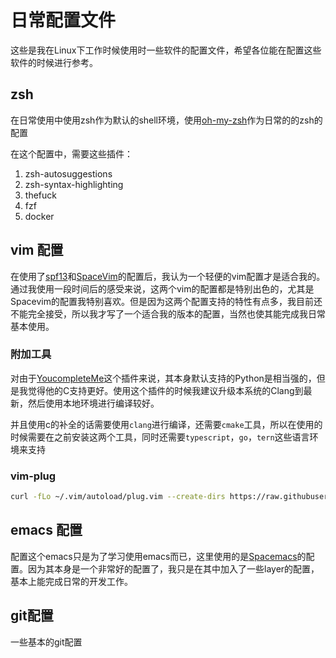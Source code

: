 # 日常配置文件

这些是我在Linux下工作时候使用时一些软件的配置文件，希望各位能在配置这些软件的时候进行参考。

## zsh

在日常使用中使用zsh作为默认的shell环境，使用[oh-my-zsh](http://ohmyz.sh/)作为日常的的zsh的配置

在这个配置中，需要这些插件：

1. zsh-autosuggestions
2. zsh-syntax-highlighting
3. thefuck
4. fzf
5. docker

## vim 配置

在使用了[spf13](http://vim.spf13.com/)和[SpaceVim](http://spacevim.org/)的配置后，我认为一个轻便的vim配置才是适合我的。通过我使用一段时间后的感受来说，这两个vim的配置都是特别出色的，尤其是Spacevim的配置我特别喜欢。但是因为这两个配置支持的特性有点多，我目前还不能完全接受，所以我才写了一个适合我的版本的配置，当然也使其能完成我日常基本使用。

### 附加工具

对由于[YoucompleteMe](https://github.com/Valloric/YouCompleteMe)这个插件来说，其本身默认支持的Python是相当强的，但是我觉得他的C支持更好。使用这个插件的时候我建议升级本系统的Clang到最新，然后使用本地环境进行编译较好。

并且使用c的补全的话需要使用`clang`进行编译，还需要`cmake`工具，所以在使用的时候需要在之前安装这两个工具，同时还需要`typescript`，`go`，`tern`这些语言环境来支持

### vim-plug

```bash
curl -fLo ~/.vim/autoload/plug.vim --create-dirs https://raw.githubusercontent.com/junegunn/vim-plug/master/plug.vim
```

## emacs 配置

配置这个emacs只是为了学习使用emacs而已，这里使用的是[Spacemacs](http://spacemacs.org/)的配置。因为其本身是一个非常好的配置了，我只是在其中加入了一些layer的配置，基本上能完成日常的开发工作。

## git配置

一些基本的git配置

